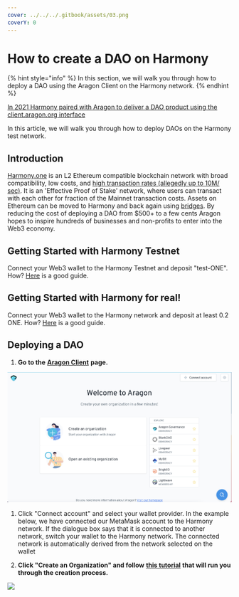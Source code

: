 ```yaml
---
cover: ../../../.gitbook/assets/03.png
coverY: 0
---
```


# How to create a DAO on Harmony

{% hint style="info" %}
&#x20;In this section, we will walk you through how to deploy a DAO using the Aragon Client on the Harmony network.&#x20;
{% endhint %}

[In 2021 Harmony paired with Aragon to deliver a DAO product using the client.aragon.org interface](https://blog.aragon.org/aragon-client-deployed-on-harmony/)

In this article, we will walk you through how to deploy DAOs on the Harmony test network.&#x20;

## Introduction

[Harmony.one](https://www.harmony.one) is an L2 Ethereum compatible blockchain network with broad compatibility, low costs, and [high transaction rates (allegedly up to 10M/ sec)](https://medium.com/@aervinaervin/harmony-10million-transactions-per-second-e8161b7b7f61). It is an 'Effective Proof of Stake' network, where users can transact with each other for fraction of the Mainnet transaction costs. Assets on Ethereum can be moved to Harmony and back again using [bridges](https://docs.harmony.one/home/general/horizon-bridge/bridging-eth-one). By reducing the cost of deploying a DAO from $500+ to a few cents Aragon hopes to inspire hundreds of businesses and non-profits to enter into the Web3 economy.

## Getting Started with Harmony Testnet

Connect your Web3 wallet to the Harmony Testnet and deposit "test-ONE". How? [Here](../set-up-metamask/getting-started-with-harmony-testnet.md) is a good guide.&#x20;

## Getting Started with Harmony for real!

Connect your Web3 wallet to the Harmony network and deposit at least 0.2 ONE. How? [Here](../set-up-metamask/getting-started-with-harmony.md) is a good guide.&#x20;

## Deploying a DAO

1. **Go to the** [**Aragon Client**](https://client.aragon.org/#/) **page.**

![](../../../.gitbook/assets/file-WwpvtTSvLt.png)

1.  Click "Connect account" and select your wallet provider. In the example below, we have connected our MetaMask account to the Harmony network. If the dialogue box says that it is connected to another network, switch your wallet to the Harmony network. The connected network is automatically derived from the network selected on the wallet


2. **Click "Create an Organization" and follow** [**this tutorial**](how-to-create-a-dao-using-aragon-client/) **that will run you through the creation process.**

![](https://d33v4339jhl8k0.cloudfront.net/docs/assets/5c98a4fe0428633d2cf3fcf7/images/61db019ca6a5ee76d8a2e9cd/file-xKHkRPU0F6.png)
